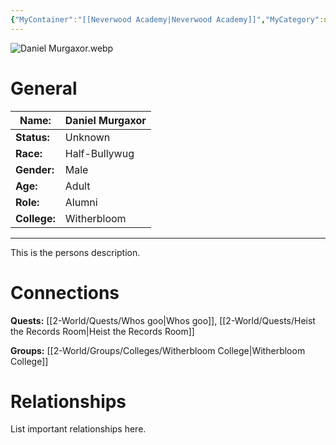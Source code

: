 ```yaml
---
{"MyContainer":"[[Neverwood Academy|Neverwood Academy]]","MyCategory":null,"image":"Daniel Murgaxor.webp","tags":["Category/People"],"obsidianUIMode":"preview","aliases":null,"NoteStatus":"❓","char_status":"Unknown","char_race":"Half-Bullywug","char_gender":"Male","char_role":"Alumni","char_college":"Witherbloom","char_items":null,"char_age":"Adult","parents":["Grenshel Murgaxor"],"children":null,"enemies":null,"allies":null,"siblings":null,"partner":null,"Connected_Quests":["[[2-World/Quests/Whos goo.md|Whos goo]]","[[2-World/Quests/Heist the Records Room.md|Heist the Records Room]]"],"Connected_Groups":["[[Witherbloom College|Witherbloom College]]"],"grandchildren":["Veyra Murgaxor"],"dg-publish":true,"dg-path":"World/People/Daniel Murgaxor.md","permalink":"/world/people/daniel-murgaxor/","dgPassFrontmatter":true,"updated":"2025-10-02T14:20:52.000+01:00"}
---
```



![Daniel Murgaxor.webp](/img/user/z_Assets/character_art/NPCs/Daniel%20Murgaxor.webp)
# General


| Name:        | Daniel Murgaxor |
| ------------ | --------------- |
| **Status:**  | Unknown         |
| **Race:**    | Half-Bullywug   |
| **Gender:**  | Male            |
| **Age:**     | Adult           |
| **Role:**    | Alumni          |
| **College:** | Witherbloom     |


---

This is the persons description. 


# Connections


**Quests:** [[2-World/Quests/Whos goo\|Whos goo]], [[2-World/Quests/Heist the Records Room\|Heist the Records Room]]

**Groups:** [[2-World/Groups/Colleges/Witherbloom College\|Witherbloom College]]


# Relationships

List important relationships here. 

